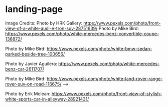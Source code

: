 # landing-page

Image Credits:
Photo by HRK Gallery: https://www.pexels.com/photo/front-view-of-a-white-audi-e-tron-suv-28751639/
Photo by Mike Bird: https://www.pexels.com/photo/white-mercedes-benz-convertible-coupe-136872/

Photo by Mike Bird: https://www.pexels.com/photo/white-bmw-sedan-parked-beside-tree-100656/

Photo by Javier Aguilera: https://www.pexels.com/photo/white-mercedes-benz-car-2611707/

Photo by Mike Bird: https://www.pexels.com/photo/white-land-rover-range-rover-suv-on-road-116675/ -->

Photo by Erik Mclean: https://www.pexels.com/photo/front-view-of-stylish-white-sports-car-in-alleyway-28921431/
